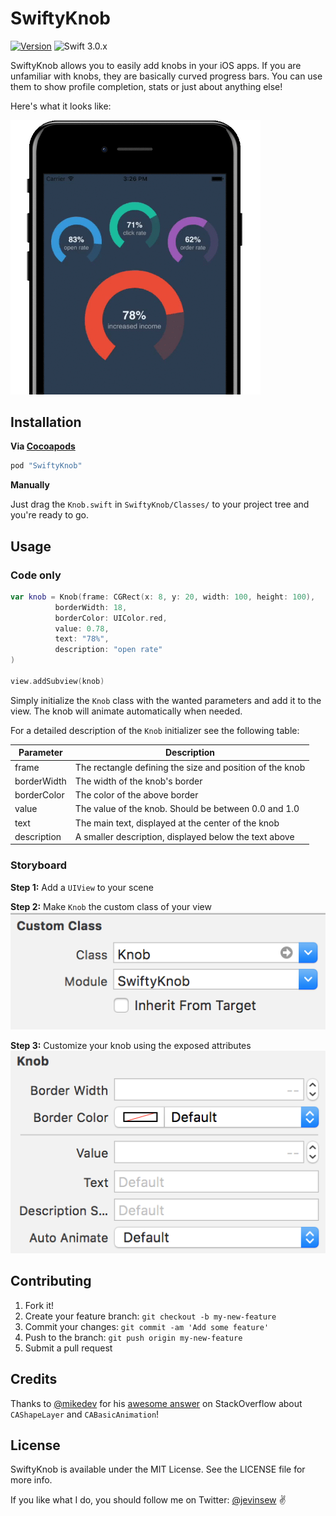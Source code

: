 # SwiftyKnob

[![Version](https://img.shields.io/cocoapods/v/SwiftyKnob.svg?style=flat)](http://cocoapods.org/pods/SwiftyKnob)
![Swift 3.0.x](https://img.shields.io/badge/Swift-3.0.x-orange.svg)

SwiftyKnob allows you to easily add knobs in your iOS apps. If you are unfamiliar with knobs, they are basically curved progress bars. You can use them to show profile completion, stats or just about anything else!

Here's what it looks like:

<img alt="SwiftyKnob demo" src="https://github.com/jevin/SwiftyKnob/blob/master/images/SwiftyKnob.gif" width=400 />

## Installation

**Via [Cocoapods](https://cocoapods.org/)**

```ruby
pod "SwiftyKnob"
```

**Manually**

Just drag the `Knob.swift` in `SwiftyKnob/Classes/` to your project tree and you're ready to go.

## Usage

### Code only

```swift
var knob = Knob(frame: CGRect(x: 8, y: 20, width: 100, height: 100),
          borderWidth: 18,
          borderColor: UIColor.red,
          value: 0.78, 
          text: "78%",
          description: "open rate"
)

view.addSubview(knob)
```
Simply initialize the `Knob` class with the wanted parameters and add it to the view. The knob will animate automatically when needed. 

For a detailed description of the `Knob` initializer see the following table:

Parameter | Description
--- | ---
frame | The rectangle defining the size and position of the knob
borderWidth | The width of the knob's border
borderColor | The color of the above border
value | The value of the knob. Should be between 0.0 and 1.0
text | The main text, displayed at the center of the knob
description | A smaller description, displayed below the text above

### Storyboard

**Step 1:** Add a `UIView` to your scene

**Step 2:** Make `Knob` the custom class of your view
![Image 1](https://github.com/jevin/SwiftyKnob/blob/master/images/storyboard-1.png)

**Step 3:** Customize your knob using the exposed attributes
![Image 2](https://github.com/jevin/SwiftyKnob/blob/master/images/storyboard-2.png)

## Contributing

1. Fork it!
2. Create your feature branch: `git checkout -b my-new-feature`
3. Commit your changes: `git commit -am 'Add some feature'`
4. Push to the branch: `git push origin my-new-feature`
5. Submit a pull request

## Credits

Thanks to [@mikedev](https://twitter.com/mikedev) for his [awesome answer](http://stackoverflow.com/questions/26578023/animate-drawing-of-a-circle/26578895#26578895) on StackOverflow about `CAShapeLayer` and `CABasicAnimation`!

## License

SwiftyKnob is available under the MIT License. See the LICENSE file for more info.

If you like what I do, you should follow me on Twitter: [@jevinsew](https://twitter.com/jevinsew/) ✌️
